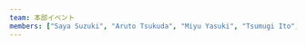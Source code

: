 ```yaml
---
team: 本部イベント
members: ["Saya Suzuki", "Aruto Tsukuda", "Miyu Yasuki", "Tsumugi Ito", "Motomu Miyata", "Kai Chubachi", "Sho Narukawa", "Minami Ogura", "Taiga Aoki", "Momoka Inden", "Maho Tagami", "Moeka Shimizu", "Yuzuka Kuwana", "Yuiko Kida", "Grace", "Takenaka Keigo", "Shigenobu Asai", "kokoa Hasegawa"]
---
```


